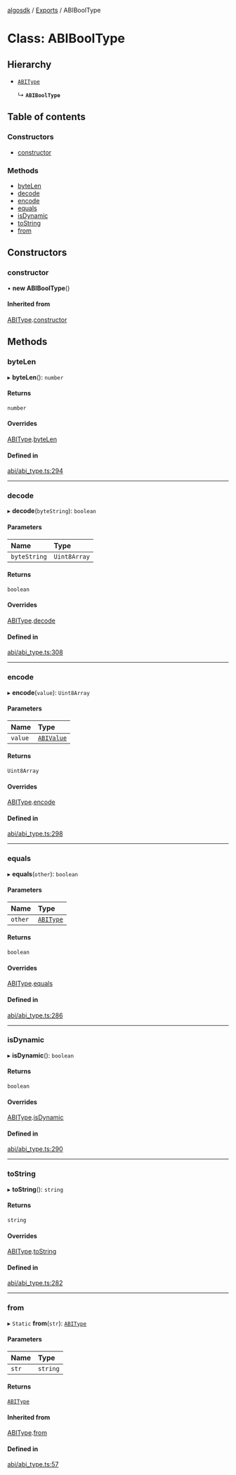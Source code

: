 [algosdk](../README.md) / [Exports](../modules.md) / ABIBoolType

# Class: ABIBoolType

## Hierarchy

- [`ABIType`](ABIType.md)

  ↳ **`ABIBoolType`**

## Table of contents

### Constructors

- [constructor](ABIBoolType.md#constructor)

### Methods

- [byteLen](ABIBoolType.md#bytelen)
- [decode](ABIBoolType.md#decode)
- [encode](ABIBoolType.md#encode)
- [equals](ABIBoolType.md#equals)
- [isDynamic](ABIBoolType.md#isdynamic)
- [toString](ABIBoolType.md#tostring)
- [from](ABIBoolType.md#from)

## Constructors

### constructor

• **new ABIBoolType**()

#### Inherited from

[ABIType](ABIType.md).[constructor](ABIType.md#constructor)

## Methods

### byteLen

▸ **byteLen**(): `number`

#### Returns

`number`

#### Overrides

[ABIType](ABIType.md).[byteLen](ABIType.md#bytelen)

#### Defined in

[abi/abi_type.ts:294](https://github.com/algorand/js-algorand-sdk/blob/13a5d73/src/abi/abi_type.ts#L294)

___

### decode

▸ **decode**(`byteString`): `boolean`

#### Parameters

| Name | Type |
| :------ | :------ |
| `byteString` | `Uint8Array` |

#### Returns

`boolean`

#### Overrides

[ABIType](ABIType.md).[decode](ABIType.md#decode)

#### Defined in

[abi/abi_type.ts:308](https://github.com/algorand/js-algorand-sdk/blob/13a5d73/src/abi/abi_type.ts#L308)

___

### encode

▸ **encode**(`value`): `Uint8Array`

#### Parameters

| Name | Type |
| :------ | :------ |
| `value` | [`ABIValue`](../modules.md#abivalue) |

#### Returns

`Uint8Array`

#### Overrides

[ABIType](ABIType.md).[encode](ABIType.md#encode)

#### Defined in

[abi/abi_type.ts:298](https://github.com/algorand/js-algorand-sdk/blob/13a5d73/src/abi/abi_type.ts#L298)

___

### equals

▸ **equals**(`other`): `boolean`

#### Parameters

| Name | Type |
| :------ | :------ |
| `other` | [`ABIType`](ABIType.md) |

#### Returns

`boolean`

#### Overrides

[ABIType](ABIType.md).[equals](ABIType.md#equals)

#### Defined in

[abi/abi_type.ts:286](https://github.com/algorand/js-algorand-sdk/blob/13a5d73/src/abi/abi_type.ts#L286)

___

### isDynamic

▸ **isDynamic**(): `boolean`

#### Returns

`boolean`

#### Overrides

[ABIType](ABIType.md).[isDynamic](ABIType.md#isdynamic)

#### Defined in

[abi/abi_type.ts:290](https://github.com/algorand/js-algorand-sdk/blob/13a5d73/src/abi/abi_type.ts#L290)

___

### toString

▸ **toString**(): `string`

#### Returns

`string`

#### Overrides

[ABIType](ABIType.md).[toString](ABIType.md#tostring)

#### Defined in

[abi/abi_type.ts:282](https://github.com/algorand/js-algorand-sdk/blob/13a5d73/src/abi/abi_type.ts#L282)

___

### from

▸ `Static` **from**(`str`): [`ABIType`](ABIType.md)

#### Parameters

| Name | Type |
| :------ | :------ |
| `str` | `string` |

#### Returns

[`ABIType`](ABIType.md)

#### Inherited from

[ABIType](ABIType.md).[from](ABIType.md#from)

#### Defined in

[abi/abi_type.ts:57](https://github.com/algorand/js-algorand-sdk/blob/13a5d73/src/abi/abi_type.ts#L57)
